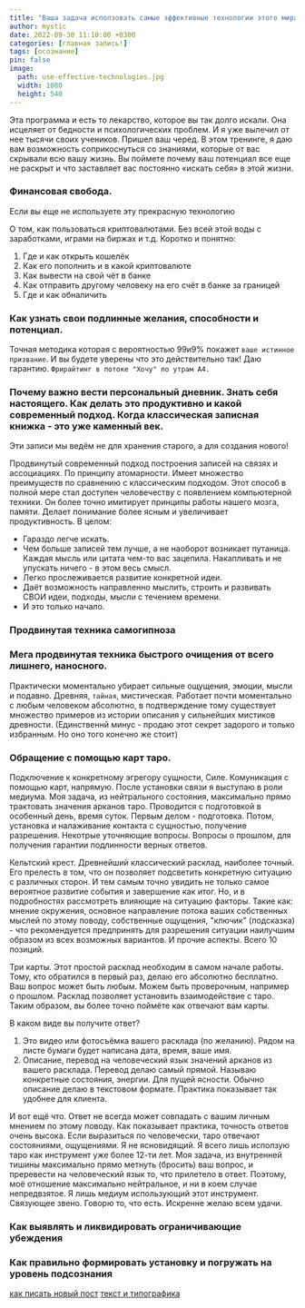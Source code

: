 ```yaml
---
title: "Ваша задача исползовать самые эффективные технологии этого мира, чтобы сделать свою жизнь лучше."
author: mystic
date: 2022-09-30 11:10:00 +0300
categories: [главная запись!]
tags: [осознание]
pin: false
image:
  path: use-effective-technologies.jpg        
  width: 1080
  height: 540
---
```


Эта программа и есть то лекарство, которое вы так долго искали. Она исцеляет от бедности и психологических проблем. И я уже вылечил от нее тысячи своих учеников. Пришел ваш черед.
В этом тренинге, я даю вам возможность соприкоснуться со знаниями, которые от вас скрывали всю вашу жизнь. Вы поймете почему ваш потенциал все еще не раскрыт и что заставляет вас постоянно «искать себя» в этой жизни.

### Финансовая свобода. 

Если вы еще не используете эту прекрасную технологию 

О том, как пользоваться криптовалютами. Без всей этой воды с заработками, играми на биржах и т.д.
Коротко и понятно:
1. Где и как открыть кошелёк
2. Как его пополнить и в какой криптовалюте
3. Как вывести на свой чёт в банке
4. Как отправить другому человеку на его счёт в банке за границей
5. Где и как обналичить

### Как узнать свои подлинные желания, способности и потенциал.
Точная методика которая с вероятностью 99и9% покажет `ваше истинное призвание`. И вы будете уверены что это действительно так! Даю гарантию.
`Фрирайтинг в потоке "Хочу" по утрам A4.`

### Почему важно вести персональный дневник. Знать себя настоящего. Как делать это продуктивно и какой современный подход. Когда классическая записная книжка - это уже каменный век.

Эти записи мы ведём не для хранения старого, а для создания нового! 

Продвинутый современный подход построения записей на связях и ассоциациях. По принципу атомарности. Имеет множество преимуществ по сравнению с классическим подходом. Этот способ в полной мере стал доступен человечеству с  появлением компьютерной техники. Он более точно имитирует принципы работы нашего мозга, памяти. Делает понимание более ясным и увеличивает продуктивность.
В целом: 
- Гараздо легче искать. 
- Чем больше записей тем лучше, а не наоборот возникает путаница. Каждая мысль или цитата чем-то вас зацепила. Накапливать и не упускать ничего - в этом весь смысл. 
- Легко прослеживается развитие конкретной идеи.
- Даёт возможность направленно мыслить, строить и развивать СВОИ идеи, подходы, мысли с течением времени.
- И это только начало.


### Продвинутая техника самогипноза

### Мега продвинутая техника быстрого очищения от всего лишнего, наносного. 
Практически моментально убирает сильные ощущения, эмоции, мысли и подавно. Древняя, `тайная`, мистическая. Работает почти моментально с любым человеком абсолютно, в подтверждение тому существует множество примеров из истории описания у сильнейших мистиков древности. (Единственнй минус - продаю этот секрет задорого и только избранным. Но оно того конечно же стоит)

### Обращение с помощью карт таро. 
Подключение к конкретному эгрегору сущности, Силе. Комуникация с помощью карт, напрямую. После установки связи я выступаю в роли медиума. Моя задача, из нейтрального состояния, максимально прямо трактовать значения арканов таро. Проводится с подготовкой в особенный день, время суток. Первым делом - подготовка. Потом, установка и налаживание контакта с сущностью, получение разрешения. Некотрые уточняющие вопросы. Вопросы о прошлом, для получения гарантии подлинности верных ответов. 

Кельтский крест. Древнейший классический расклад, наиболее точный. Его прелесть в том, что он позволяет подсветить конкретную ситуацию с различных сторон. И тем самым точно увидить не только самое вероятное развитие события и завершение как итог. Но, и в подробностях рассмотреть влияющие на ситуацию факторы. Такие как: мнение окружения, основное направление потока ваших собственных мыслей по этому поводу, собственные ощущения, "ключик" (подсказка) - что рекомендуется предпринять для разрешения ситуации наилучшим образом из всех возможных вариантов. И прочие аспекты.  Всего 10 позиций.  

Три карты. Этот простой расклад необходим в самом начале работы. Тому, кто обратился в первый раз, делаю его абсолютно бесплатно. Ваш вопрос может быть любым. Можем быть проверочным, например о прошлом. Расклад позволяет установить взаимодействие с таро. Таким образом, вы более точно поймёте как отвечают вам карты.

В каком виде вы получите ответ?
1. Это видео или фотосъёмка вашего расклада (по желанию). Рядом на листе бумаги будет написана дата, время, ваше имя.
2. Описание, перевод на человеческий язык значений арканов из вашего расклада. Перевод делаю самый прямой. Называю конкретные состояния, энергии. Для пущей ясности. Обычно описание делаю в текстовом формате. Практика показывает так удобнее для клиента. 

И вот ещё что. 
Ответ не всегда может совпадать с вашим личным мнением по этому поводу. Как показывает практика, точность ответов очень высока. Если выразиться по человечески, таро отвечают состояниями, ощущениями. 
Я не ясновидящий. Я всего лишь исползую таро как инструмент уже более 12-ти лет. Моя задача, из внутренней тишины максимально прямо метнуть (бросить) ваш вопрос, и преревести на человеческий язык то, что прилетело в ответ. Поэтому, моё отношение максимально нейтральное, и ни в коем случае непредвзятое. Я лишь медиум использующий этот инструмент. Связующее звено. Говорю то, что есть.
Искренне желаю всем удачи.




### Как выявлять и ликвидировать ограничивающие убеждения

### Как правильно формировать установку и погружать на уровень подсознания




[как писать новый пост](https://denilev.github.io/posts/write-a-new-post/)
[текст и типографика](https://denilev.github.io/posts/text-and-typography/)

